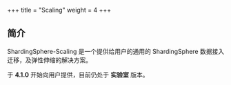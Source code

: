 +++
title = "Scaling"
weight = 4
+++

## 简介

ShardingSphere-Scaling 是一个提供给用户的通用的 ShardingSphere 数据接入迁移，及弹性伸缩的解决方案。

于 **4.1.0** 开始向用户提供，目前仍处于 **实验室** 版本。
